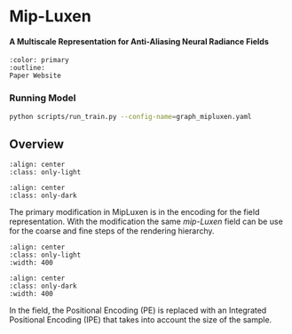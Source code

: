 # Mip-Luxen
<h4>A Multiscale Representation for Anti-Aliasing Neural Radiance Fields</h4>

```{button-link} https://jonbarron.info/mipluxen/
:color: primary
:outline:
Paper Website
```

### Running Model

```bash
python scripts/run_train.py --config-name=graph_mipluxen.yaml
```

## Overview

```{image} imgs/mipluxen/models_mipluxen_pipeline-light.png
:align: center
:class: only-light
```

```{image} imgs/mipluxen/models_mipluxen_pipeline-dark.png
:align: center
:class: only-dark
```

The primary modification in MipLuxen is in the encoding for the field representation. With the modification the same _mip-Luxen_ field can be use for the coarse and fine steps of the rendering hierarchy.

```{image} imgs/mipluxen/models_mipluxen_field-light.png
:align: center
:class: only-light
:width: 400
```

```{image} imgs/mipluxen/models_mipluxen_field-dark.png
:align: center
:class: only-dark
:width: 400
```

In the field, the Positional Encoding (PE) is replaced with an Integrated Positional Encoding (IPE) that takes into account the size of the sample.